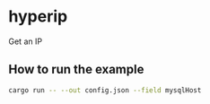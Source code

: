 # hyperip

Get an IP

## How to run the example

```bash
cargo run -- --out config.json --field mysqlHost
```
